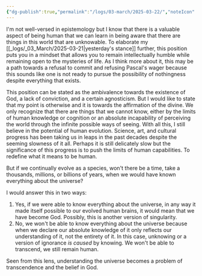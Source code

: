 ```yaml
---
{"dg-publish":true,"permalink":"/logs/03-march/2025-03-22/","noteIcon":"","created":"2025-03-22"}
---
```


I'm not well-versed in epistemology but I know that there is a valuable aspect of being human that we can learn in being aware that there are things in this world that are unknowable. To elaborate my [[_logs/_03_March/2025-03-21\|yesterday's stance]] further, this position puts you in a mindset that allows you to remain intellectually humble while remaining open to the mysteries of life. As I think more about it, this may be a path towards a refusal to commit and refusing Pascal's wager because this sounds like one is not ready to pursue the possibility of nothingness despite everything that exists.

This position can be stated as the ambivalence towards the existence of God, a lack of conviction, and a certain agnosticism. But I would like to state that my point is otherwise and it is towards the affirmation of the divine. We only recognize that there are things that we cannot know, either by the limits of human knowledge or cognition or an absolute incapability of perceiving the world through the infinite possible ways of seeing. With all this, I still believe in the potential of human evolution. Science, art, and cultural progress has been taking us in leaps in the past decades despite the seeming slowness of it all. Perhaps it is still delicately slow but the significance of this progress is to push the limits of human capabilities. To redefine what it means to be human.

But if we continually evolve as a species, won't there be a time, take a thousands, millions, or billions of years, when we would have known everything about the universe?

I would answer this in two ways:
1. Yes, if we were able to know everything about the universe, in any way it made itself possible to our evolved human brains, it would mean that we have become God. Possibly, this is another version of singularity.
2. No, we won't be able to know everything about the universe because when we declare our absolute knowledge of it only reflects our understanding of it, not the entirety of it. In this case, unknowing or a version of ignorance *is caused* by knowing. We won't be able to transcend, we still remain human.

Seen from this lens, understanding the universe becomes a problem of transcendence and the belief in God.